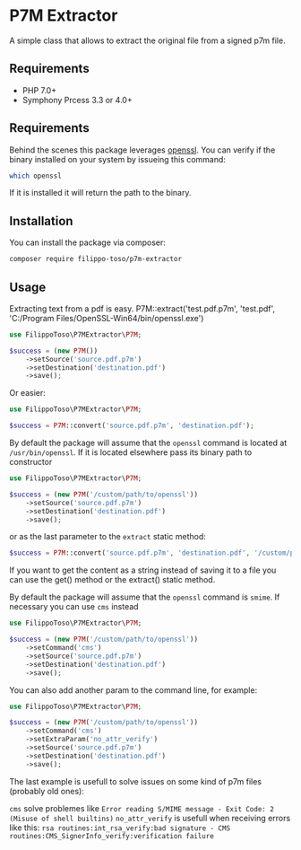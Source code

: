 # P7M Extractor

A simple class that allows to extract the original file from a signed p7m file.

## Requirements

- PHP 7.0+
- Symphony Prcess 3.3 or 4.0+

## Requirements

Behind the scenes this package leverages [openssl](https://it.wikipedia.org/wiki/OpenSSL). You can verify if the binary installed on your system by issueing this command:

```bash
which openssl
```

If it is installed it will return the path to the binary.

## Installation

You can install the package via composer:

```bash
composer require filippo-toso/p7m-extractor
```

## Usage

Extracting text from a pdf is easy.
P7M::extract('test.pdf.p7m', 'test.pdf', 'C:/Program Files/OpenSSL-Win64/bin/openssl.exe')
```php
use FilippoToso\P7MExtractor\P7M;

$success = (new P7M())
    ->setSource('source.pdf.p7m')
    ->setDestination('destination.pdf')
    ->save();
```

Or easier:

```php
use FilippoToso\P7MExtractor\P7M;

$success = P7M::convert('source.pdf.p7m', 'destination.pdf');
```

By default the package will assume that the `openssl` command is located at `/usr/bin/openssl`.
If it is located elsewhere pass its binary path to constructor

```php
use FilippoToso\P7MExtractor\P7M;

$success = (new P7M('/custom/path/to/openssl'))
    ->setSource('source.pdf.p7m')
    ->setDestination('destination.pdf')
    ->save();
```

or as the last parameter to the `extract` static method:

```php
$success = P7M::convert('source.pdf.p7m', 'destination.pdf', '/custom/path/to/openssl');
```

If you want to get the content as a string instead of saving it to a file you can use the get() method or the extract() static method.


By default the package will assume that the `openssl` command is `smime`.
If necessary you can use `cms` instead

```php
use FilippoToso\P7MExtractor\P7M;

$success = (new P7M('/custom/path/to/openssl'))
    ->setCommand('cms')
    ->setSource('source.pdf.p7m')
    ->setDestination('destination.pdf')
    ->save();
```

You can also add another param to the command line, for example:

```php
use FilippoToso\P7MExtractor\P7M;

$success = (new P7M('/custom/path/to/openssl'))
    ->setCommand('cms')
    ->setExtraParam('no_attr_verify')
    ->setSource('source.pdf.p7m')
    ->setDestination('destination.pdf')
    ->save();
```

The last example is usefull to solve issues on some kind of p7m files (probably old ones):

`cms` solve problemes like `Error reading S/MIME message - Exit Code: 2 (Misuse of shell builtins)`
`no_attr_verify` is usefull when receiving errors like this: `rsa routines:int_rsa_verify:bad signature - CMS routines:CMS_SignerInfo_verify:verification failure`
